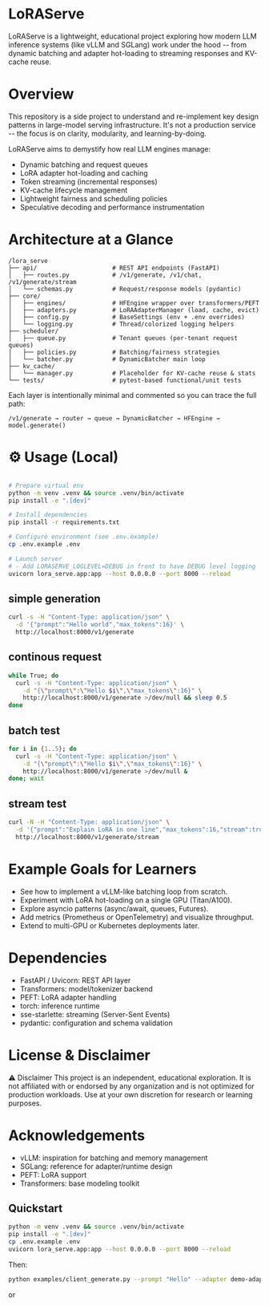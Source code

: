 
# LoRAServe

LoRAServe is a lightweight, educational project exploring how modern LLM inference systems (like vLLM and SGLang) work under the hood -- from dynamic batching and adapter hot-loading to streaming responses and KV-cache reuse.

# Overview

This repository is a side project to understand and re-implement key design patterns in large-model serving infrastructure.
It's not a production service -- the focus is on clarity, modularity, and learning-by-doing.

LoRAServe aims to demystify how real LLM engines manage:
- Dynamic batching and request queues
- LoRA adapter hot-loading and caching
- Token streaming (incremental responses)
- KV-cache lifecycle management
- Lightweight fairness and scheduling policies
- Speculative decoding and performance instrumentation

# Architecture at a Glance
```
/lora_serve
├── api/                     # REST API endpoints (FastAPI)
│   ├── routes.py            # /v1/generate, /v1/chat, /v1/generate/stream
│   └── schemas.py           # Request/response models (pydantic)
├── core/
│   ├── engines/             # HFEngine wrapper over transformers/PEFT
│   ├── adapters.py          # LoRAAdapterManager (load, cache, evict)
│   ├── config.py            # BaseSettings (env + .env overrides)
│   └── logging.py           # Thread/colorized logging helpers
├── scheduler/
│   ├── queue.py             # Tenant queues (per-tenant request queues)
│   ├── policies.py          # Batching/fairness strategies
│   └── batcher.py           # DynamicBatcher main loop
├── kv_cache/
│   └── manager.py           # Placeholder for KV-cache reuse & stats
└── tests/                   # pytest-based functional/unit tests
```

Each layer is intentionally minimal and commented so you can trace the full path:
```
/v1/generate → router → queue → DynamicBatcher → HFEngine → model.generate()
```

# ⚙️ Usage (Local)
```bash

# Prepare virtual env
python -m venv .venv && source .venv/bin/activate
pip install -e ".[dev]"

# Install dependencies
pip install -r requirements.txt

# Configure environment (see .env.example)
cp .env.example .env

# Launch server
# - Add LORASERVE_LOGLEVEL=DEBUG in front to have DEBUG level logging
uvicorn lora_serve.app:app --host 0.0.0.0 --port 8000 --reload
```

## simple generation
```bash
curl -s -H "Content-Type: application/json" \
  -d '{"prompt":"Hello world","max_tokens":16}' \
  http://localhost:8000/v1/generate

```

## continous request
```bash
while True; do
  curl -s -H "Content-Type: application/json" \
    -d "{\"prompt\":\"Hello $i\",\"max_tokens\":16}" \
    http://localhost:8000/v1/generate >/dev/null && sleep 0.5
done
```

## batch test
```bash
for i in {1..5}; do
  curl -s -H "Content-Type: application/json" \
    -d "{\"prompt\":\"Hello $i\",\"max_tokens\":16}" \
    http://localhost:8000/v1/generate >/dev/null &
done; wait
```


## stream test
```bash
curl -N -H "Content-Type: application/json" \
  -d '{"prompt":"Explain LoRA in one line","max_tokens":16,"stream":true}' \
  http://localhost:8000/v1/generate/stream
```

# Example Goals for Learners

- See how to implement a vLLM-like batching loop from scratch.
- Experiment with LoRA hot-loading on a single GPU (Titan/A100).
- Explore asyncio patterns (async/await, queues, Futures).
- Add metrics (Prometheus or OpenTelemetry) and visualize throughput.
- Extend to multi-GPU or Kubernetes deployments later.

# Dependencies

- FastAPI / Uvicorn: REST API layer
- Transformers: model/tokenizer backend
- PEFT: LoRA adapter handling
- torch: inference runtime
- sse-starlette: streaming (Server-Sent Events)
- pydantic: configuration and schema validation

# License & Disclaimer

⚠️ Disclaimer
This project is an independent, educational exploration.
It is not affiliated with or endorsed by any organization and is not optimized for production workloads.
Use at your own discretion for research or learning purposes.

# Acknowledgements

- vLLM: inspiration for batching and memory management
- SGLang: reference for adapter/runtime design
- PEFT: LoRA support
- Transformers: base modeling toolkit



## Quickstart

```bash
python -m venv .venv && source .venv/bin/activate
pip install -e ".[dev]"
cp .env.example .env
uvicorn lora_serve.app:app --host 0.0.0.0 --port 8000 --reload
```

Then:
```bash
python examples/client_generate.py --prompt "Hello" --adapter demo-adapter
```
or



